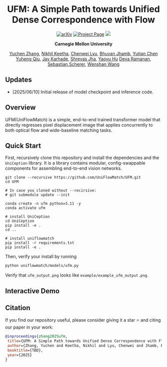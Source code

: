 
<div align="center">
<h1>UFM: A Simple Path towards Unified Dense Correspondence with Flow</h1>

<a href="https://arxiv.org/abs/0000.00000"><img src="https://img.shields.io/badge/arXiv-0000.00000-b31b1b" alt="arXiv"></a>
<a href="https://uniflowmatch.github.io/"><img src="https://img.shields.io/badge/Project_Page-green" alt="Project Page"></a>
<a href='https://huggingface.co/spaces/infinity1096/UFM'><img src='https://img.shields.io/badge/%F0%9F%A4%97%20Hugging%20Face-Demo-blue'></a>


**Carnegie Mellon University**

[Yuchen Zhang](https://infinity1096.github.io/), [Nikhil Keetha](https://nik-v9.github.io/), [Chenwei Lyu](https://www.linkedin.com/in/chenwei-lyu/), [Bhuvan Jhamb](https://www.linkedin.com/in/bhuvanjhamb/), [Yutian Chen](https://www.yutianchen.blog/about/)
[Yuheng Qiu](https://haleqiu.github.io), [Jay Karhade](https://jaykarhade.github.io/), [Shreyas Jha](https://www.linkedin.com/in/shreyasjha/), [Yaoyu Hu](http://www.huyaoyu.com/)
[Deva Ramanan](https://www.cs.cmu.edu/~deva/), [Sebastian Scherer](https://theairlab.org/team/sebastian/), [Wenshan Wang](http://www.wangwenshan.com/)
</div>

## Updates
- [2025/06/10] Initial release of model checkpoint and inference code. 


## Overview

UFM(UniFlowMatch) is a simple, end-to-end trained transformer model that directly regresses pixel displacement image that applies concurrently to both optical flow and wide-baseline matching tasks. 

## Quick Start

First, recursively clone this repository and install the dependencies and the `UniCeption` library. It is a library contains modular, config-swappable components for assembling end-to-end vision networks.  

```
git clone --recursive https://github.com/UniFlowMatch/UFM.git
cd UFM

# In case you cloned without --recirsive:
# git submodule update --init

conda create -n ufm python=3.11 -y
conda activate ufm

# install UniCeption
cd UniCeption
pip install -e .
cd ..

# install uniflowmatch
pip install -r requirements.txt
pip install -e .
```

Then, verify your install by running

```bash
python uniflowmatch/models/ufm.py
```

Verify that `ufm_output.png` looks like `example/example_ufm_output.png`.

## Interactive Demo

## Citation
If you find our repository useful, please consider giving it a star ⭐ and citing our paper in your work:

```bibtex
@inproceedings{zhang2025ufm,
 title={UFM: A Simple Path towards Unified Dense Correspondence with Flow},
 author={Zhang, Yuchen and Keetha, Nikhil and Lyu, Chenwei and Jhamb, Bhuvan and Chen, Yutian and Qiu, Yuheng and Karhade, Jay and Jha, Shreyas and Hu, Yaoyu and Ramanan, Deva and Scherer, Sebastian and Wang, Wenshan},
 booktitle={TBD},
 year={2025}
}
```